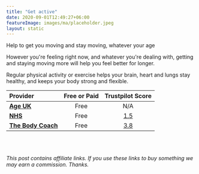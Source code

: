 ```yaml
---
title: "Get active"
date: 2020-09-01T12:49:27+06:00
featureImage: images/ma/placeholder.jpeg
layout: static
---
```


Help to get you moving and stay moving, whatever your age

However you're feeling right now, and whatever you're dealing with, getting and staying moving more will help you feel better for longer.

Regular physical activity or exercise helps your brain, heart and lungs stay healthy, and keeps your body strong and flexible.

| Provider      | Free or Paid  |  Trustpilot Score  |
| :-----------          | :--------------:      |  :--------------:         |
| [**Age UK**](https://www.ageuk.org.uk/information-advice/health-wellbeing/exercise/) | Free | N/A
| [**NHS**](https://www.nhs.uk/better-health/get-active/) | Free | [1.5](https://uk.trustpilot.com/review/www.england.nhs.uk) | 
| [**The Body Coach**](https://www.youtube.com/channel/UCAxW1XT0iEJo0TYlRfn6rYQ) | Free | [3.8](https://uk.trustpilot.com/review/www.thebodycoach.co.uk) | 
  

<br/><br/>

*This post contains affiliate links. If you use these links to buy something we may
earn a commission. Thanks.*






